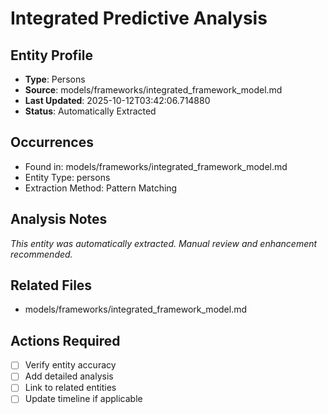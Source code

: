 # Integrated Predictive Analysis

## Entity Profile
- **Type**: Persons
- **Source**: models/frameworks/integrated_framework_model.md
- **Last Updated**: 2025-10-12T03:42:06.714880
- **Status**: Automatically Extracted

## Occurrences
- Found in: models/frameworks/integrated_framework_model.md
- Entity Type: persons
- Extraction Method: Pattern Matching

## Analysis Notes
*This entity was automatically extracted. Manual review and enhancement recommended.*

## Related Files
- models/frameworks/integrated_framework_model.md

## Actions Required
- [ ] Verify entity accuracy
- [ ] Add detailed analysis
- [ ] Link to related entities
- [ ] Update timeline if applicable
